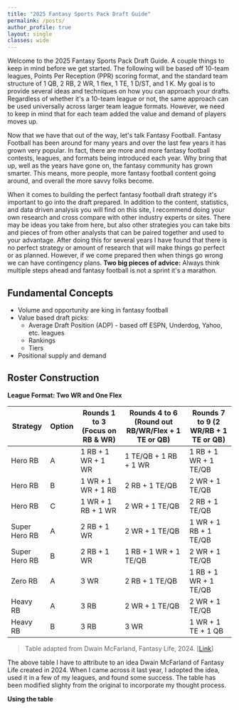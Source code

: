 ```yaml
---
title: "2025 Fantasy Sports Pack Draft Guide"
permalink: /posts/
author_profile: true
layout: single
classes: wide
---
```


Welcome to the 2025 Fantasy Sports Pack Draft Guide. A couple things to keep in mind before we get started. The following will be based off 10-team leagues, Points Per Reception (PPR) scoring format, and the standard team structure of 1 QB, 2 RB, 2 WR, 1 flex, 1 TE, 1 D/ST, and 1 K. My goal is to provide several ideas and techniques on how you can approach your drafts. Regardless of whether it's a 10-team league or not, the same approach can be used universally across larger team league formats. However, we need to keep in mind that for each team added the value and demand of players moves up.

Now that we have that out of the way, let's talk Fantasy Football. Fantasy Football has been around for many years and over the last few years it has grown very popular. In fact, there are more and more fantasy football contests, leagues, and formats being introduced each year. Why bring that up, well as the years have gone on, the fantasy community has grown smarter. This means, more people, more fantasy football content going around, and overall the more savvy folks become. 

When it comes to building the perfect fantasy football draft strategy it's important to go into the draft prepared. In addition to the content, statistics, and data driven analysis you will find on this site, I recommend doing your own research and cross compare with other industry experts or sites. There may be ideas you take from here, but also other strategies you can take bits and pieces of from other analysts that can be paired together and used to your advantage. After doing this for several years I have found that there is no perfect strategy or amount of research that will make things go perfect or as planned. However, if we come prepared then when things go wrong we can have contingency plans. **Two big pieces of advice:** Always think multiple steps ahead and fantasy football is not a sprint it's a marathon.

## Fundamental Concepts
- Volume and opportunity are king in fantasy football
- Value based draft picks:
    * Average Draft Position (ADP) - based off ESPN, Underdog, Yahoo, etc. leagues
    * Rankings
    * Tiers
- Positional supply and demand

## Roster Construction

**League Format: Two WR and One Flex**

| Strategy       | Option | Rounds 1 to 3 (Focus on RB & WR) | Rounds 4 to 6 (Round out RB/WR/Flex + 1 TE or QB) | Rounds 7 to 9 (2 WR/RB + 1 TE or QB) |
|----------------|--------|----------------------------------|------------------------------------------------|---------------------------------------|
| Hero RB        | A      | 1 RB + 1 WR + 1 WR                     | 1 TE/QB + 1 RB + 1 WR                          | 1 RB + 1 WR + 1 TE/QB                |
| Hero RB        | B      | 1 WR + 1 WR + 1 RB                     | 2 RB + 1 TE/QB                                  | 2 WR + 1 TE/QB                        |
| Hero RB        | C      | 1 WR + 1 RB + 1 WR                     | 2 WR + 1 TE/QB                                  | 2 RB + 1 TE/QB                        |
| Super Hero RB  | A      | 2 RB + 1 WR                     | 2 WR + 1 TE/QB                                  | 1 WR + 1 RB + 1 TE/QB                |
| Super Hero RB  | B      | 2 RB + 1 WR                     | 1 RB + 1 WR + 1 TE/QB                          | 2 WR + 1 TE/QB                        |
| Zero RB        | A      | 3 WR                            | 2 RB + 1 TE/QB                                  | 1 RB + 1 WR + 1 TE/QB                |
| Heavy RB       | A      | 3 RB                            | 2 WR + 1 TE/QB                                  | 2 WR + 1 TE/QB                        |
| Heavy RB       | B      | 3 RB                            | 3 WR                                            | 1 WR + 1 TE + 1 QB                    |
> Table adapted from Dwain McFarland, Fantasy Life, 2024. [[Link](https://www.fantasylife.com/articles/fantasy/the-perfect-fantasy-football-draft-strategy-for-2024)]

The above table I have to attribute to an idea Dwain McFarland of Fantasy Life created in 2024. When I came across it last year, I adopted the idea, used it in a few of my leagues, and found some success. The table has been modified slighty from the original to incorporate my thought process.

**Using the table**

